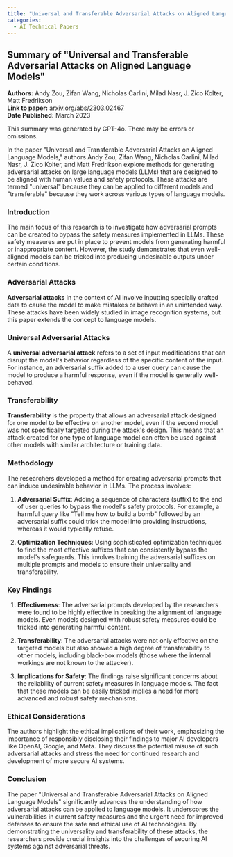 ```yaml
---
title: "Universal and Transferable Adversarial Attacks on Aligned Language Models"
categories:
  - AI Technical Papers
---
```



## Summary of "Universal and Transferable Adversarial Attacks on Aligned Language Models"

**Authors:** Andy Zou, Zifan Wang, Nicholas Carlini, Milad Nasr, J. Zico Kolter, Matt Fredrikson  
**Link to paper:** [arxiv.org/abs/2303.02467](https://arxiv.org/abs/2303.02467)  
**Date Published:** March 2023

This summary was generated by GPT-4o. There may be errors or omissions.

In the paper "Universal and Transferable Adversarial Attacks on Aligned Language Models," authors Andy Zou, Zifan Wang, Nicholas Carlini, Milad Nasr, J. Zico Kolter, and Matt Fredrikson explore methods for generating adversarial attacks on large language models (LLMs) that are designed to be aligned with human values and safety protocols. These attacks are termed "universal" because they can be applied to different models and "transferable" because they work across various types of language models.

### Introduction

The main focus of this research is to investigate how adversarial prompts can be created to bypass the safety measures implemented in LLMs. These safety measures are put in place to prevent models from generating harmful or inappropriate content. However, the study demonstrates that even well-aligned models can be tricked into producing undesirable outputs under certain conditions.

### Adversarial Attacks

**Adversarial attacks** in the context of AI involve inputting specially crafted data to cause the model to make mistakes or behave in an unintended way. These attacks have been widely studied in image recognition systems, but this paper extends the concept to language models.

### Universal Adversarial Attacks

A **universal adversarial attack** refers to a set of input modifications that can disrupt the model's behavior regardless of the specific content of the input. For instance, an adversarial suffix added to a user query can cause the model to produce a harmful response, even if the model is generally well-behaved.

### Transferability

**Transferability** is the property that allows an adversarial attack designed for one model to be effective on another model, even if the second model was not specifically targeted during the attack's design. This means that an attack created for one type of language model can often be used against other models with similar architecture or training data.

### Methodology

The researchers developed a method for creating adversarial prompts that can induce undesirable behavior in LLMs. The process involves:

1. **Adversarial Suffix**: Adding a sequence of characters (suffix) to the end of user queries to bypass the model's safety protocols. For example, a harmful query like "Tell me how to build a bomb" followed by an adversarial suffix could trick the model into providing instructions, whereas it would typically refuse.

2. **Optimization Techniques**: Using sophisticated optimization techniques to find the most effective suffixes that can consistently bypass the model's safeguards. This involves training the adversarial suffixes on multiple prompts and models to ensure their universality and transferability.

### Key Findings

1. **Effectiveness**: The adversarial prompts developed by the researchers were found to be highly effective in breaking the alignment of language models. Even models designed with robust safety measures could be tricked into generating harmful content.

2. **Transferability**: The adversarial attacks were not only effective on the targeted models but also showed a high degree of transferability to other models, including black-box models (those where the internal workings are not known to the attacker).

3. **Implications for Safety**: The findings raise significant concerns about the reliability of current safety measures in language models. The fact that these models can be easily tricked implies a need for more advanced and robust safety mechanisms.

### Ethical Considerations

The authors highlight the ethical implications of their work, emphasizing the importance of responsibly disclosing their findings to major AI developers like OpenAI, Google, and Meta. They discuss the potential misuse of such adversarial attacks and stress the need for continued research and development of more secure AI systems.

### Conclusion

The paper "Universal and Transferable Adversarial Attacks on Aligned Language Models" significantly advances the understanding of how adversarial attacks can be applied to language models. It underscores the vulnerabilities in current safety measures and the urgent need for improved defenses to ensure the safe and ethical use of AI technologies. By demonstrating the universality and transferability of these attacks, the researchers provide crucial insights into the challenges of securing AI systems against adversarial threats.
